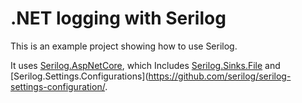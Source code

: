 # .NET logging with Serilog
This is an example project showing how to use Serilog.

It uses [Serilog.AspNetCore](https://github.com/serilog/serilog-aspnetcore), which Includes [Serilog.Sinks.File](https://github.com/serilog/serilog-sinks-file) and [Serilog.Settings.Configurations](https://github.com/serilog/serilog-settings-configuration/.